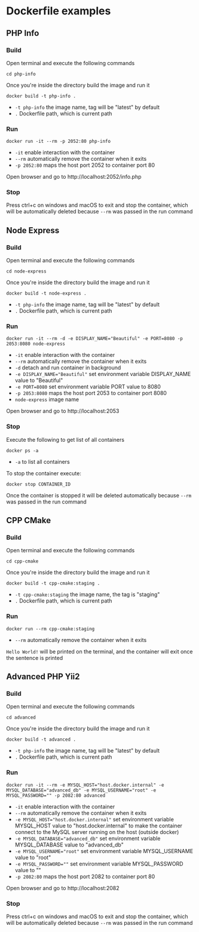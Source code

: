 # Dockerfile examples

## PHP Info

### Build
Open terminal and execute the following commands
```
cd php-info
```
Once you're inside the directory build the image and run it
```
docker build -t php-info .
```
- `-t php-info` the image name, tag will be "latest" by default
- `.` Dockerfile path, which is current path

### Run
```
docker run -it --rm -p 2052:80 php-info
```
- `-it` enable interaction with the container
- `--rm` automatically remove the container when it exits
- `-p 2052:80` maps the host port 2052 to container port 80

Open browser and go to http://localhost:2052/info.php

### Stop
Press ctrl+c on windows and macOS to exit and stop the container, which will be automatically deleted because `--rm` was passed in the run command

## Node Express

### Build
Open terminal and execute the following commands
```
cd node-express
```
Once you're inside the directory build the image and run it
```
docker build -t node-express .
```
- `-t php-info` the image name, tag will be "latest" by default
- `.` Dockerfile path, which is current path

### Run
```
docker run -it --rm -d -e DISPLAY_NAME="Beautiful" -e PORT=8080 -p 2053:8080 node-express
```
- `-it` enable interaction with the container
- `--rm` automatically remove the container when it exits
- `-d` detach and run container in background
- `-e DISPLAY_NAME="Beautiful"` set environment variable DISPLAY_NAME value to "Beautiful" 
- `-e PORT=8080` set environment variable PORT value to 8080 
- `-p 2053:8080` maps the host port 2053 to container port 8080
- `node-express` image name

Open browser and go to http://localhost:2053

### Stop
Execute the following to get list of all containers
```
docker ps -a
```
- `-a` to list all containers

To stop the container execute:
```
docker stop CONTAINER_ID
```
Once the container is stopped it will be deleted automatically because `--rm` was passed in the run command

## CPP CMake

### Build
Open terminal and execute the following commands
```
cd cpp-cmake
```
Once you're inside the directory build the image and run it
```
docker build -t cpp-cmake:staging .
```
- `-t cpp-cmake:staging` the image name, the tag is "staging"
- `.` Dockerfile path, which is current path

### Run
```
docker run --rm cpp-cmake:staging
```
- `--rm` automatically remove the container when it exits

`Hello World!` will be printed on the terminal, and the container will exit once the sentence is printed

## Advanced PHP Yii2

### Build
Open terminal and execute the following commands
```
cd advanced
```
Once you're inside the directory build the image and run it
```
docker build -t advanced .
```
- `-t php-info` the image name, tag will be "latest" by default
- `.` Dockerfile path, which is current path

### Run
```
docker run -it --rm -e MYSQL_HOST="host.docker.internal" -e MYSQL_DATABASE="advanced_db" -e MYSQL_USERNAME="root" -e MYSQL_PASSWORD="" -p 2082:80 advanced
```
- `-it` enable interaction with the container
- `--rm` automatically remove the container when it exits
- `-e MYSQL_HOST="host.docker.internal"` set environment variable MYSQL_HOST value to "host.docker.internal" to make the container connect to the MySQL server running on the host (outside docker)
- `-e MYSQL_DATABASE="advanced_db"` set environment variable MYSQL_DATABASE value to "advanced_db" 
- `-e MYSQL_USERNAME="root"` set environment variable MYSQL_USERNAME value to "root" 
- `-e MYSQL_PASSWORD=""` set environment variable MYSQL_PASSWORD value to "" 
- `-p 2082:80` maps the host port 2082 to container port 80

Open browser and go to http://localhost:2082

### Stop
Press ctrl+c on windows and macOS to exit and stop the container, which will be automatically deleted because `--rm` was passed in the run command